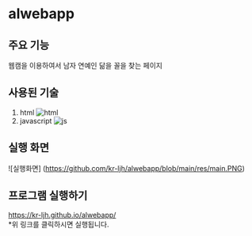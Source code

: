 # alwebapp
## 주요 기능
웹캠을 이용하여서 남자 연예인 닮을 꼴을 찾는 페이지
## 사용된 기술
  1. html
 ![html](https://img.shields.io/badge/HTML-239120?style=for-the-badge&logo=html5&logoColor=white)
  3. javascript
![js](https://img.shields.io/badge/JavaScript-F7DF1E?style=for-the-badge&logo=JavaScript&logoColor=white)

## 실행 화면 
![실행화면]
(https://github.com/kr-ljh/alwebapp/blob/main/res/main.PNG)


## 프로그램 실행하기 
 https://kr-ljh.github.io/alwebapp/
<br> *위 링크를 클릭하시면 실행됩니다. 
